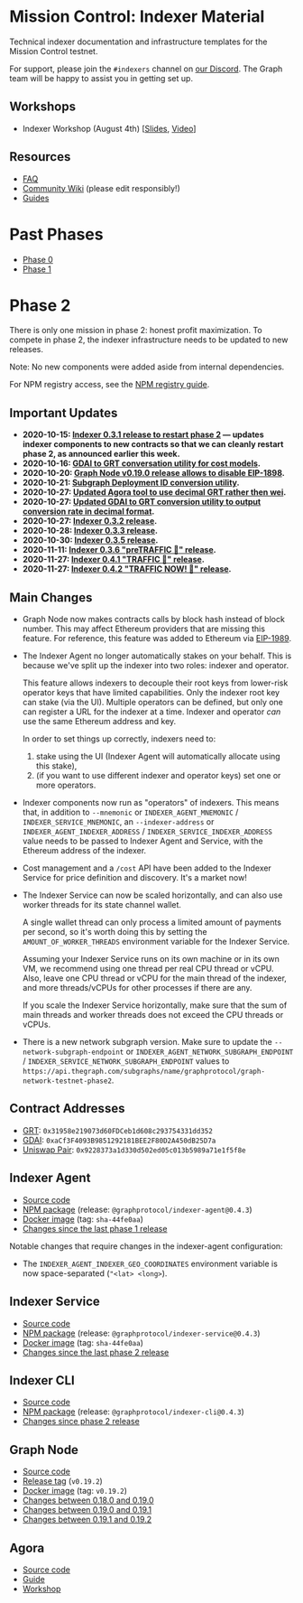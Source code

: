 # Mission Control: Indexer Material

Technical indexer documentation and infrastructure templates for the Mission Control testnet.

For support, please join the `#indexers` channel on [our
Discord](https://thegraph.com/discord). The Graph team will be happy to
assist you in getting set up.

## Workshops

- Indexer Workshop (August 4th) [[Slides](./files/indexer-workshop.pdf), [Video](https://www.youtube.com/watch?v=zRiJ_Q3EPH8)]

## Resources

- [FAQ](./faq.md)
- [Community Wiki](https://github.com/graphprotocol/mission-control-indexer/wiki) (please edit responsibly!)
- [Guides](./guides/README.md)

# Past Phases

- [Phase 0](phases/phase0.md)
- [Phase 1](phases/phase1.md)

# Phase 2

There is only one mission in phase 2: honest profit maximization. To compete
in phase 2, the indexer infrastructure needs to be updated to new releases.

Note: No new components were added aside from internal dependencies.

For NPM registry access, see the [NPM registry guide](guides/npm-registry.md).

## Important Updates

- **2020-10-15: [Indexer 0.3.1 release to restart phase 2](./updates/2020-10-15-indexer-release-to-restart-phase2.md) — updates
  indexer components to new contracts so that we can cleanly restart phase 2, as announced earlier this week.**
- **2020-10-16: [GDAI to GRT conversation utility for cost models](./utils/gdai-to-grt/).**
- **2020-10-20: [Graph Node v0.19.0 release allows to disable EIP-1898](./updates/2020-10-20-graph-node-v0.19.2.md).**
- **2020-10-21: [Subgraph Deployment ID conversion utility](./utils/subgraph-deployment-id-conversions).**
- **2020-10-27: [Updated Agora tool to use decimal GRT rather then wei](https://github.com/graphprotocol/agora).**
- **2020-10-27: [Updated GDAI to GRT conversion utility to output conversion rate in decimal format](./utils/gdai-to-grt).**
- **2020-10-27: [Indexer 0.3.2 release](./updates/2020-10-27-indexer-release-phase2-improvements.md).**
- **2020-10-28: [Indexer 0.3.3 release](./updates/2020-10-28-indexer-release-v0.3.3.md).**
- **2020-10-30: [Indexer 0.3.5 release](./updates/2020-10-30-indexer-release-v0.3.5.md).**
- **2020-11-11: [Indexer 0.3.6 "preTRAFFIC 🚦" release](./updates/2020-11-11-indexer-release-v0.3.6.md).**
- **2020-11-27: [Indexer 0.4.1 "TRAFFIC 🚦" release](./updates/2020-11-27-indexer-release-v0.4.1.md).**
- **2020-11-27: [Indexer 0.4.2 "TRAFFIC NOW! 🚦" release](./updates/2020-11-30-indexer-release-v0.4.2.md).**

## Main Changes

- Graph Node now makes contracts calls by block hash instead of block number.
  This may affect Ethereum providers that are missing this feature. For
  reference, this feature was added to Ethereum via
  [EIP-1989](https://eips.ethereum.org/EIPS/eip-1898).

- The Indexer Agent no longer automatically stakes on your behalf. This is
  because we've split up the indexer into two roles: indexer and operator.

  This feature allows indexers to decouple their root keys from lower-risk
  operator keys that have limited capabilities. Only the indexer root key can
  stake (via the UI). Multiple operators can be defined, but only one can
  register a URL for the indexer at a time. Indexer and operator _can_ use
  the same Ethereum address and key.

  In order to set things up correctly, indexers need to:

  1. stake using the UI (Indexer Agent will automatically allocate using this stake),
  2. (if you want to use different indexer and operator keys) set one or more operators.

- Indexer components now run as "operators" of indexers. This means that, in
  addition to `--mnemonic` or `INDEXER_AGENT_MNEMONIC` /
  `INDEXER_SERVICE_MNEMONIC`, an `--indexer-address` or
  `INDEXER_AGENT_INDEXER_ADDRESS` / `INDEXER_SERVICE_INDEXER_ADDRESS` value
  needs to be passed to Indexer Agent and Service, with the Ethereum address of
  the indexer.

- Cost management and a `/cost` API have been added to the Indexer Service for
  price definition and discovery. It's a market now!

- The Indexer Service can now be scaled horizontally, and can also
  use worker threads for its state channel wallet.

  A single wallet thread can only process a limited amount of payments per
  second, so it's worth doing this by setting the `AMOUNT_OF_WORKER_THREADS`
  environment variable for the Indexer Service.

  Assuming your Indexer Service runs on its own machine or in its own VM,
  we recommend using one thread per real CPU thread or vCPU. Also, leave
  one CPU thread or vCPU for the main thread of the indexer, and more
  threads/vCPUs for other processes if there are any.

  If you scale the Indexer Service horizontally, make sure that the
  sum of main threads and worker threads does not exceed the CPU threads
  or vCPUs.

* There is a new network subgraph version. Make sure to update the `--network-subgraph-endpoint` or `INDEXER_AGENT_NETWORK_SUBGRAPH_ENDPOINT` / `INDEXER_SERVICE_NETWORK_SUBGRAPH_ENDPOINT` values to `https://api.thegraph.com/subgraphs/name/graphprotocol/graph-network-testnet-phase2`.

## Contract Addresses

- [GRT](https://rinkeby.etherscan.io/address/0x31958e219073d60FDCeb1d608c293754331dd352): `0x31958e219073d60FDCeb1d608c293754331dd352`
- [GDAI](https://rinkeby.etherscan.io/address/0xaCf3F4093B9851292181BEE2F80D2A450dB25D7a): `0xaCf3F4093B9851292181BEE2F80D2A450dB25D7a`
- [Uniswap Pair](https://rinkeby.etherscan.io/address/0x9228373a1d330d502ed05c013b5989a71e1f5f8e): `0x9228373a1d330d502ed05c013b5989a71e1f5f8e`

## Indexer Agent

- [Source code](https://github.com/graphprotocol/indexer/)
- [NPM
  package](https://testnet.thegraph.com/npm-registry/-/web/detail/@graphprotocol/indexer-agent/v/0.4.3)
  (release: `@graphprotocol/indexer-agent@0.4.3`)
- [Docker image](https://hub.docker.com/repository/docker/graphprotocol/indexer-agent) (tag: `sha-44fe0aa`)
- [Changes since the last phase 1 release](https://github.com/graphprotocol/indexer/blob/master/packages/indexer-agent/CHANGELOG.md#043---2020-12-07)

Notable changes that require changes in the indexer-agent configuration:

- The `INDEXER_AGENT_INDEXER_GEO_COORDINATES` environment variable is now space-separated (`"<lat> <long>`).

## Indexer Service

- [Source code](https://github.com/graphprotocol/indexer/)
- [NPM package](https://testnet.thegraph.com/npm-registry/-/web/detail/@graphprotocol/indexer-service/v/0.4.3)
  (release: `@graphprotocol/indexer-service@0.4.3`)
- [Docker image](https://hub.docker.com/repository/docker/graphprotocol/indexer-service) (tag: `sha-44fe0aa`)
- [Changes since the last phase 2 release](https://github.com/graphprotocol/indexer/blob/master/packages/indexer-cli/CHANGELOG.md#043---2020-12-07)

## Indexer CLI

- [Source code](https://github.com/graphprotocol/indexer/)
- [NPM package](https://testnet.thegraph.com/npm-registry/-/web/detail/@graphprotocol/indexer-cli/v/0.4.3)
  (release: `@graphprotocol/indexer-cli@0.4.3`)
- [Changes since phase 2 release](https://github.com/graphprotocol/indexer/blob/master/packages/indexer-cli/CHANGELOG.md#040---2020-11-27)

## Graph Node

- [Source code](https://github.com/graphprotocol/graph-node/)
- [Release
  tag](https://github.com/graphprotocol/graph-node/releases/tag/v0.19.2) (`v0.19.2`)
- [Docker image](https://hub.docker.com/layers/graphprotocol/graph-node/) (tag: `v0.19.2`)
- [Changes between 0.18.0 and 0.19.0](https://github.com/graphprotocol/graph-node/releases/tag/v0.19.0)
- [Changes between 0.19.0 and 0.19.1](https://github.com/graphprotocol/graph-node/releases/tag/v0.19.1)
- [Changes between 0.19.1 and 0.19.2](https://github.com/graphprotocol/graph-node/releases/tag/v0.19.2)

## Agora

- [Source code](https://github.com/graphprotocol/agora)
- [Guide](./guides/agora/language)
- [Workshop](https://www.youtube.com/watch?v=F88iqiCxj-s)
